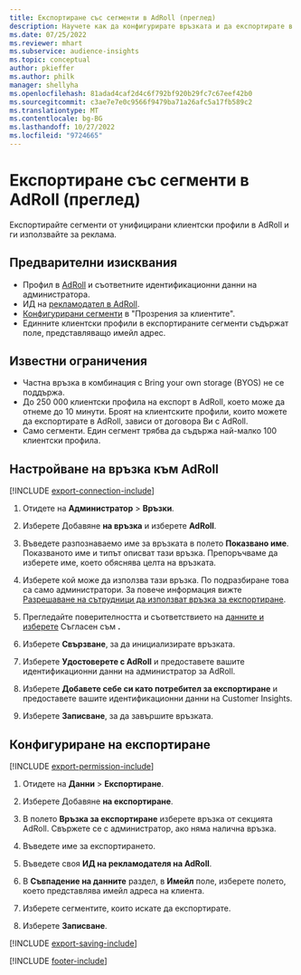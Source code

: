 ```yaml
---
title: Експортиране със сегменти в AdRoll (преглед)
description: Научете как да конфигурирате връзката и да експортирате в AdRoll.
ms.date: 07/25/2022
ms.reviewer: mhart
ms.subservice: audience-insights
ms.topic: conceptual
author: pkieffer
ms.author: philk
manager: shellyha
ms.openlocfilehash: 81adad4caf2d4c6f792bf920b29fc7c67eef42b0
ms.sourcegitcommit: c3ae7e7e0c9566f9479ba71a26afc5a17fb589c2
ms.translationtype: MT
ms.contentlocale: bg-BG
ms.lasthandoff: 10/27/2022
ms.locfileid: "9724665"
---
```

# <a name="export-segments-to-adroll-preview"></a>Експортиране със сегменти в AdRoll (преглед)

Експортирайте сегменти от унифицирани клиентски профили в AdRoll и ги използвайте за реклама.

## <a name="prerequisites"></a>Предварителни изисквания

- Профил в [AdRoll](https://www.adroll.com/) и съответните идентификационни данни на администратора.
- ИД на [рекламодател в AdRoll](https://help.adroll.com/hc/articles/212011838-Advertiser-Profiles).
- [Конфигурирани сегменти](segments.md) в "Прозрения за клиентите".
- Единните клиентски профили в експортираните сегменти съдържат поле, представляващо имейл адрес.

## <a name="known-limitations"></a>Известни ограничения

- Частна връзка в комбинация с Bring your own storage (BYOS) не се поддържа.
- До 250 000 клиентски профила на експорт в AdRoll, което може да отнеме до 10 минути. Броят на клиентските профили, които можете да експортирате в AdRoll, зависи от договора Ви с AdRoll.
- Само сегменти. Един сегмент трябва да съдържа най-малко 100 клиентски профила.

## <a name="set-up-connection-to-adroll"></a>Настройване на връзка към AdRoll

[!INCLUDE [export-connection-include](includes/export-connection-admn.md)]

1. Отидете на **Администратор** > **Връзки**.

1. Изберете Добавяне **на връзка** и изберете **AdRoll**.

1. Въведете разпознаваемо име за връзката в полето **Показвано име**. Показваното име и типът описват тази връзка. Препоръчваме да изберете име, което обяснява целта на връзката.

1. Изберете кой може да използва тази връзка. По подразбиране това са само администратори. За повече информация вижте [Разрешаване на сътрудници да използват връзка за експортиране](connections.md#allow-contributors-to-use-a-connection-for-exports).

1. Прегледайте поверителността и съответствието на [данните и изберете](connections.md#data-privacy-and-compliance) Съгласен съм **.**

1. Изберете **Свързване**, за да инициализирате връзката.

1. Изберете **Удостоверете с AdRoll** и предоставете вашите идентификационни данни на администратор за AdRoll.

1. Изберете **Добавете себе си като потребител за експортиране** и предоставете вашите идентификационни данни на Customer Insights.

1. Изберете **Записване**, за да завършите връзката.

## <a name="configure-an-export"></a>Конфигуриране на експортиране

[!INCLUDE [export-permission-include](includes/export-permission.md)]

1. Отидете на **Данни** > **Експортиране**.

1. Изберете Добавяне **на експортиране**.

1. В полето **Връзка за експортиране** изберете връзка от секцията AdRoll. Свържете се с администратор, ако няма налична връзка.

1. Въведете име за експортирането.

1. Въведете своя **ИД на рекламодателя на AdRoll**.

1. В **Съвпадение на данните** раздел, в **Имейл** поле, изберете полето, което представлява имейл адреса на клиента.

1. Изберете сегментите, които искате да експортирате.

1. Изберете **Записване**.

[!INCLUDE [export-saving-include](includes/export-saving.md)]

[!INCLUDE [footer-include](includes/footer-banner.md)]
